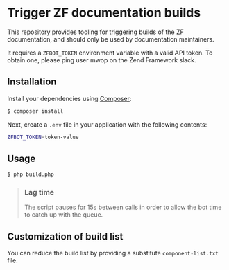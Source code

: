 # Trigger ZF documentation builds

This repository provides tooling for triggering builds of the ZF documentation,
and should only be used by documentation maintainers.

It requires a `ZFBOT_TOKEN` environment variable with a valid API token. To
obtain one, please ping user mwop on the Zend Framework slack.

## Installation

Install your dependencies using [Composer](https://getcomposer.org):

```bash
$ composer install
```

Next, create a `.env` file in your application with the following contents:

```bash
ZFBOT_TOKEN=token-value
```

## Usage

```bash
$ php build.php
```

> ### Lag time
>
> The script pauses for 15s between calls in order to allow the bot time to
> catch up with the queue.

## Customization of build list

You can reduce the build list by providing a substitute `component-list.txt`
file.
